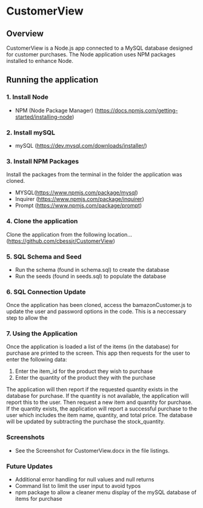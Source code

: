 # CustomerView


## Overview
CustomerView is a Node.js app connected to a MySQL database designed for customer purchases. The Node application uses NPM packages installed to enhance Node.


## Running the application
### 1. Install Node

- NPM (Node Package Manager) (https://docs.npmjs.com/getting-started/installing-node)


### 2. Install mySQL

- mySQL (https://dev.mysql.com/downloads/installer/)


### 3. Install NPM Packages

  Install the packages from the terminal in the folder the application was cloned.

- MYSQL(https://www.npmjs.com/package/mysql)
- Inquirer (https://www.npmjs.com/package/inquirer)
- Prompt (https://www.npmjs.com/package/prompt)


### 4. Clone the application

  Clone the application from the following location... (https://github.com/cbessjr/CustomerView)
  
### 5. SQL Schema and Seed

- Run the schema (found in schema.sql) to create the database
- Run the seeds (found in seeds.sql) to populate the database
   
 
### 6. SQL Connection Update
 
  Once the application has been cloned, access the bamazonCustomer.js to update the user and password options in the code.     This is a neccessary step to allow the 
 
 
### 7. Using the Application
 
  Once the application is loaded a list of the items (in the database) for purchase are printed to the screen. This app then   requests for the user to enter the following data:

1. Enter the item_id for the product they wish to purchase<br>
2. Enter the quantity of the product they with the purchase<br>

  The application will then report if the requested quantity exists in the database for purchase. If the quantity is not       available, the application will report this to the user. Then request a new item and quantity for purchase. If the           quantity exists, the application will report a successful purchase to the user which includes the item name, quantity, and   total price. The database will be updated by subtracting the purchase the stock_quantity.  
  
  
  ### Screenshots
  
 - See the Screenshot for CustomerView.docx in the file listings.
  
  ### Future Updates
  
  - Additional error handling for null values and null returns
  - Command list to limit the user input to avoid typos
  - npm package to allow a cleaner menu display of the mySQL database of items for purchase
